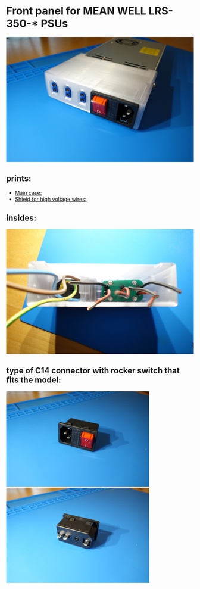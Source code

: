 
# Front panel for MEAN WELL LRS-350-* PSUs

<img src="img/completed.jpg" width="768">

## prints:

* [Main case:](stl/cover.stl)
* [Shield for high voltage wires:](stl/power_shield.stl)

## insides:

<img src="img/guts.jpg" width="768">

## type of C14 connector with rocker switch that fits the model:

<img src="img/ac_front.jpg" width="384"> <img src="img/ac_back.jpg" width="384">


